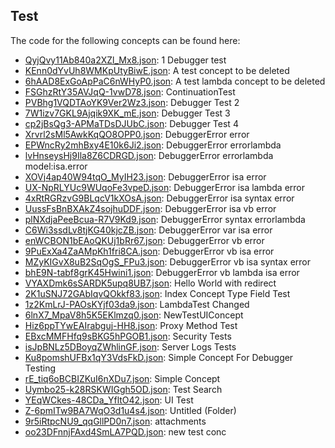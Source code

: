 ## Test

The code for the following concepts can be found here: 

- [QyjQvy11Ab840a2XZl\_Mx8.json](QyjQvy11Ab840a2XZl_Mx8.json): 1 Debugger test
- [KEnn0dYvUh8WMKpUtyBiwE.json](KEnn0dYvUh8WMKpUtyBiwE.json): A test concept to be deleted
- [6hAAD8ExGoApPaC6nWHyP0.json](6hAAD8ExGoApPaC6nWHyP0.json): A test lambda concept to be deleted
- [FSGhzRtY35AVJqQ\-1vwD78.json](FSGhzRtY35AVJqQ-1vwD78.json): ContinuationTest
- [PVBhg1VQDTAoYK9Ver2Wz3.json](PVBhg1VQDTAoYK9Ver2Wz3.json): Debugger Test 2
- [7W1izv7GKL9Ajqik9XK\_mE.json](7W1izv7GKL9Ajqik9XK_mE.json): Debugger Test 3
- [cp2jBsQg3\-APMaTDsDJUbC.json](cp2jBsQg3-APMaTDsDJUbC.json): Debugger Test 4
- [Xrvrl2sMl5AwkKqQO8OPP0.json](Xrvrl2sMl5AwkKqQO8OPP0.json): DebuggerError error
- [EPWncRy2mhBxy4E10k6Ji2.json](EPWncRy2mhBxy4E10k6Ji2.json): DebuggerError errorlambda
- [lvHnseysHj9Ila8Z6CDRGD.json](lvHnseysHj9Ila8Z6CDRGD.json): DebuggerError errorlambda model:isa\.error
- [XOVj4ap40W94tqO\_MyIH23.json](XOVj4ap40W94tqO_MyIH23.json): DebuggerError isa error
- [UX\-NpRLYUc9WUqoFe3vpeD.json](UX-NpRLYUc9WUqoFe3vpeD.json): DebuggerError isa lambda error
- [4xRtRGRzvG9BLqcV1kXOsA.json](4xRtRGRzvG9BLqcV1kXOsA.json): DebuggerError isa syntax error
- [UussFsBnBXAkZ4sojhuDDF.json](UussFsBnBXAkZ4sojhuDDF.json): DebuggerError isa vb error
- [plNXdjaPeeBcua\-R7V9Kd9.json](plNXdjaPeeBcua-R7V9Kd9.json): DebuggerError syntax errorlambda
- [C6Wi3ssdLv8tjKG40kjcZB.json](C6Wi3ssdLv8tjKG40kjcZB.json): DebuggerError var isa error
- [enWCBON1bEAoQKUj1bRr67.json](enWCBON1bEAoQKUj1bRr67.json): DebuggerError vb error
- [9PuExXa4ZaAMpKh1fri8CA.json](9PuExXa4ZaAMpKh1fri8CA.json): DebuggerError vb isa error
- [MZyKIGvX8uB2SqOgS\_FPu3.json](MZyKIGvX8uB2SqOgS_FPu3.json): DebuggerError vb isa syntax error
- [bhE9N\-tabf8grK45Hwini1.json](bhE9N-tabf8grK45Hwini1.json): DebuggerError vb lambda isa error
- [VYAXDmk6sSARDK5upq8UB7.json](VYAXDmk6sSARDK5upq8UB7.json): Hello World with redirect
- [2K1uSNJ72GAbIqvQOkkf83.json](2K1uSNJ72GAbIqvQOkkf83.json): Index Concept Type Field Test
- [1z2KmLrJ\-PAOsKYjf03da9.json](1z2KmLrJ-PAOsKYjf03da9.json): LambdaTest Changed
- [6lnX7\_MpaV8h5K5EKlmzq0.json](6lnX7_MpaV8h5K5EKlmzq0.json): NewTestUIConcept
- [Hiz6ppTYwEAIrabguj\-HH8.json](Hiz6ppTYwEAIrabguj-HH8.json): Proxy Method Test
- [EBxcMMFHfq9sBKG5hPGOB1.json](EBxcMMFHfq9sBKG5hPGOB1.json): Security Tests
- [isJpBNLz5DBoyqZWhlinGF.json](isJpBNLz5DBoyqZWhlinGF.json): Server Logs Tests
- [Ku8pomshUFBx1qY3VdsFkD.json](Ku8pomshUFBx1qY3VdsFkD.json): Simple Concept For Debugger Testing
- [rE\_tiq6oBCBIZKuI6nXDu7.json](rE_tiq6oBCBIZKuI6nXDu7.json): Simple Concept
- [Uymbo25\-k28RSKWIGgh5OD.json](Uymbo25-k28RSKWIGgh5OD.json): Test Search
- [YEqWCkes\-48CDa\_YfltO42.json](YEqWCkes-48CDa_YfltO42.json): UI Test
- [Z\-6pmITw9BA7WqO3d1u4s4.json](Z-6pmITw9BA7WqO3d1u4s4.json): Untitled \(Folder\)
- [9r5iRtpcNU9\_qqGllPD0n7.json](9r5iRtpcNU9_qqGllPD0n7.json): attachments
- [oo23DFnnjFAxd4SmLA7PQD.json](oo23DFnnjFAxd4SmLA7PQD.json): new test conc
